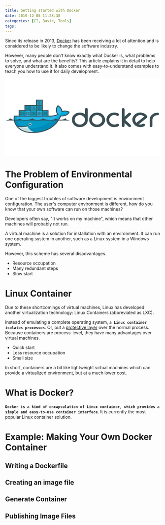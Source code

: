 ```yaml
---
title: Getting started with Docker
date: 2019-12-05 11:28:38
categories: [CI, Basic, Tools]
tags:
---
```


Since its release in 2013, [Docker] has been receiving a lot of attention and is considered to be likely to change the software industry.

However, many people don't know exactly what Docker is, what problems to solve, and what are the benefits? This article explains it in detail to help everyone understand it. It also comes with easy-to-understand examples to teach you how to use it for daily development.

![Docker Logo][Docker Logo]

<!--more-->

# The Problem of Environmental Configuration

One of the biggest troubles of software development is environment configuration. The user's computer environment is different, how do you know that your own software can run on those machines?

Developers often say, "It works on my machine", which means that other machines will probably not run.

A virtual machine is a solution for installation with an environment. It can run one operating system in another, such as a Linux system in a Windows system. 

However, this scheme has several disadvantages.

* Resource occupation
* Many redundant steps
* Slow start

# Linux Container

Due to these shortcomings of virtual machines, Linux has developed another virtualization technology: Linux Containers (abbreviated as LXC).

Instead of emulating a complete operating system, **`a Linux container isolates processes`**. Or, put a [protective layer] over the normal process. 
Because containers are process-level, they have many advantages over virtual machines.

- Quick start
- Less resource occupation
- Small size

In short, containers are a bit like lightweight virtual machines which can provide a virtualized environment, but at a much lower cost.

# What is Docker?

**`Docker is a kind of encapsulation of Linux container, which provides a simple and easy-to-use container interface`**. It is currently the most popular Linux container solution.


# Example: Making Your Own Docker Container


## Writing a Dockerfile


## Creating an image file

## Generate Container

## Publishing Image Files





[Docker]: http://www.docker.com
[protective layer]: https://opensource.com/article/18/1/history-low-level-container-runtimes
[Docker Logo]: img/docker-logo.png "Docker Logo"

